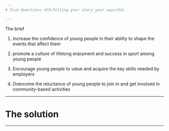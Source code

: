 ```yaml
---
# Five Questions <h3>Telling your story your way</h3>

---
```


The brief

1. Increase the confidence of young people in their ability to shape the events that 	affect them

2. promote a culture of lifelong enjoyment and success in sport among young people

3. Encourage young people to value and acquire the key skills needed by employers

4. Overcome the reluctance of young people to join in and get involved in 	community-based activities

---

# The solution

---
